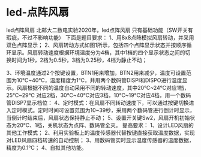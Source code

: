 # led-点阵风扇
led点阵风扇
北邮大二数电实验2020年，led点阵风扇
只有基础功能（SW开关有瑕疵，不过不影响功能）
下面是题目要求：
1、用8x8点阵模拟风扇转动，并采用双色点阵显示；
2、风扇转动方式如图1所示，包括四个点阵显示状态并按顺序循环显示。风扇转动速度根据环境温度分为4档，其中1档的四个显示状态之间的切换时间为1秒，2档为0.5秒，3档为0.25秒，4档为静止不动；
 
3、环境温度通过2个按键设置，BTN1用来增加，BTN2用来减少，温度可设置范围为10℃~40℃，温度精度为1℃，并用两个数码管DISPI和DISPO进行温度显示。风扇根据不同的温度自动采用不同的转动速度，其中20℃~24℃对应1档，25℃~29℃
对应2档，30℃~40℃对应3档，10℃~19℃对应4档，用一个数码管DISP7显示档位：
4、定时模式：在风扇不同转动速度下，可以通过按键切换进入定时模式。定时时间可设置范围为10~39秒，采用两个数码管进行倒计时显示，当倒计时结束后，风扇状态保持静止不动；
5、设置开关键Sw2，风扇开机初始状态为20℃、1档，关机状态为点阵、数码管全灭。
提高要求：
1、设计LED风扇的其他工作模式；
2、利用实验板上的温度传感器代替按键直接获取温度数据，实现对LED风扇四档转速的自动控制；
3、用数码管实时显示温度传感器的温度数据，精度为0.1℃；
4、自拟其他功能。
